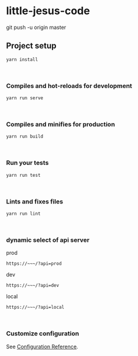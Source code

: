 # little-jesus-code
git push -u origin master

## Project setup

```
yarn install
```

<br>

### Compiles and hot-reloads for development

```
yarn run serve
```

<br>

### Compiles and minifies for production

```
yarn run build
```

<br>

### Run your tests

```
yarn run test
```

<br>

### Lints and fixes files

```
yarn run lint
```

<br>

### dynamic select of api server

prod

```
https://~~~/?api=prod
```

dev

```
https://~~~/?api=dev
```

local

```
https://~~~/?api=local
```

<br>

### Customize configuration

See [Configuration Reference](https://cli.vuejs.org/config/).
